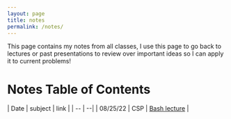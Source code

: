 ```yaml
---
layout: page
title: notes
permalink: /notes/
---
```


This page contains my notes from all classes, I use this page to go back to lectures or past presentations to review over important ideas so I can apply it to current problems!

# Notes Table of Contents

| Date | subject | link |
| -- | --|
| 08/25/22 | CSP | [Bash lecture]() |
